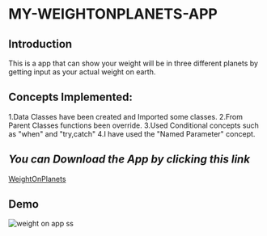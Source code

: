 # MY-WEIGHTONPLANETS-APP

## Introduction

This is a app that can show your weight will be in three different planets by getting input as your actual weight on earth.

## Concepts Implemented:

  1.Data Classes have been created and Imported some classes.
  2.From Parent Classes functions been override.
  3.Used Conditional concepts such as "when" and "try,catch"
  4.I have used the "Named Parameter" concept.
  
## ***You can Download the App by clicking this link***

[WeightOnPlanets](https://github.com/HarishharanH/MY-WEIGHTONPLANETS-APP/raw/master/WeightOnPlanets.apk)

## Demo
![weight on app ss](https://user-images.githubusercontent.com/66459579/83961931-c3751a80-a8b5-11ea-9494-47d694c59b73.jpg)

